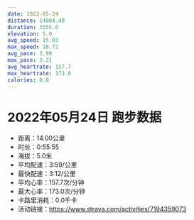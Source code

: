 ```yaml
---
date: 2022-05-24
distance: 14004.40
duration: 3355.0
elevation: 5.0
avg_speed: 15.03
max_speed: 18.72
avg_pace: 3.99
max_pace: 3.21
avg_heartrate: 157.7
max_heartrate: 173.0
calories: 0.0
---
```


# 2022年05月24日 跑步数据

- 距离：14.00公里
- 时长：0:55:55
- 海拔：5.0米
- 平均配速：3:59/公里
- 最快配速：3:12/公里
- 平均心率：157.7次/分钟
- 最大心率：173.0次/分钟
- 卡路里消耗：0.0千卡
- 活动链接：https://www.strava.com/activities/7194359073
